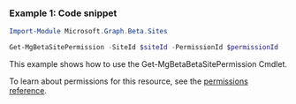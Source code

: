 ### Example 1: Code snippet

```powershellImport-Module Microsoft.Graph.Beta.Sites

Get-MgBetaSitePermission -SiteId $siteId -PermissionId $permissionId
```
This example shows how to use the Get-MgBetaBetaSitePermission Cmdlet.
To learn about permissions for this resource, see the [permissions reference](/graph/permissions-reference).

